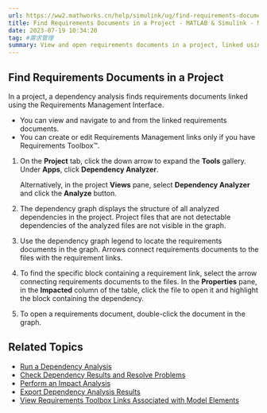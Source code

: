 ```yaml
---
url: https://ww2.mathworks.cn/help/simulink/ug/find-requirements-documents-in-a-project.html
title: Find Requirements Documents in a Project - MATLAB & Simulink - MathWorks 中国
date: 2023-07-19 10:34:20
tag: #需求管理
summary: View and open requirements documents in a project, linked using the Requirements Management Interface......
---
```


## Find Requirements Documents in a Project

In a project, a dependency analysis finds requirements documents linked using the Requirements Management Interface.

- You can view and navigate to and from the linked requirements documents.
- You can create or edit Requirements Management links only if you have Requirements Toolbox™.

1.  On the **Project** tab, click the down arrow to expand the **Tools** gallery. Under **Apps**, click **Dependency Analyzer**.

    Alternatively, in the project **Views** pane, select **Dependency Analyzer** and click the **Analyze** button.

2.  The dependency graph displays the structure of all analyzed dependencies in the project. Project files that are not detectable dependencies of the analyzed files are not visible in the graph.
3.  Use the dependency graph legend to locate the requirements documents in the graph. Arrows connect requirements documents to the files with the requirement links.
4.  To find the specific block containing a requirement link, select the arrow connecting requirements documents to the files. In the **Properties** pane, in the **Impacted** column of the table, click the file to open it and highlight the block containing the dependency.
5.  To open a requirements document, double-click the document in the graph.

## Related Topics

- [Run a Dependency Analysis](https://ww2.mathworks.cn/help/simulink/ug/run-dependency-analysis.html)
- [Check Dependency Results and Resolve Problems](https://ww2.mathworks.cn/help/simulink/ug/check-dependency-results-and-resolve-problems.html)
- [Perform an Impact Analysis](https://ww2.mathworks.cn/help/simulink/ug/perform-impact-analysis.html)
- [Export Dependency Analysis Results](https://ww2.mathworks.cn/help/simulink/ug/save-and-reload-dependency-analysis-results.html)
- [View Requirements Toolbox Links Associated with Model Elements](https://ww2.mathworks.cn/help/simulink/ug/viewing-linked-requirements-in-models-and-blocks.html)
